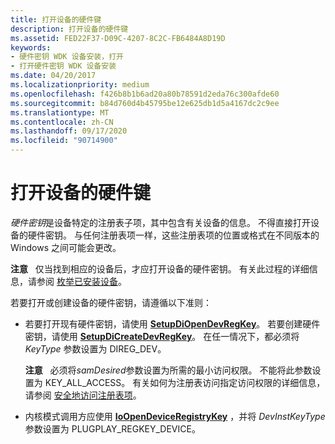 ```yaml
---
title: 打开设备的硬件键
description: 打开设备的硬件键
ms.assetid: FED22F37-D09C-4207-8C2C-FB6484A8D19D
keywords:
- 硬件密钥 WDK 设备安装，打开
- 打开硬件密钥 WDK 设备安装
ms.date: 04/20/2017
ms.localizationpriority: medium
ms.openlocfilehash: f426b8b1b6ad20a80b78591d2eda76c300afde60
ms.sourcegitcommit: b84d760d4b45795be12e625db1d5a4167dc2c9ee
ms.translationtype: MT
ms.contentlocale: zh-CN
ms.lasthandoff: 09/17/2020
ms.locfileid: "90714900"
---
```

# <a name="opening-a-devices-hardware-key"></a>打开设备的硬件键


*硬件密钥*是设备特定的注册表子项，其中包含有关设备的信息。 不得直接打开设备的硬件密钥。 与任何注册表项一样，这些注册表项的位置或格式在不同版本的 Windows 之间可能会更改。 

**注意**   仅当找到相应的设备后，才应打开设备的硬件密钥。 有关此过程的详细信息，请参阅 [枚举已安装设备](enumerating-installed-devices.md)。

 

若要打开或创建设备的硬件密钥，请遵循以下准则：

-   若要打开现有硬件密钥，请使用 [**SetupDiOpenDevRegKey**](/windows/win32/api/setupapi/nf-setupapi-setupdiopendevregkey)。 若要创建硬件密钥，请使用 [**SetupDiCreateDevRegKey**](/windows/win32/api/setupapi/nf-setupapi-setupdicreatedevregkeya)。 在任一情况下，都必须将 *KeyType* 参数设置为 DIREG_DEV。

    **注意**   必须将*samDesired*参数设置为所需的最小访问权限。 不能将此参数设置为 KEY_ALL_ACCESS。 有关如何为注册表访问指定访问权限的详细信息，请参阅 [安全地访问注册表项](accessing-registry-keys-safely.md)。

     

-   内核模式调用方应使用 [**IoOpenDeviceRegistryKey**](/windows-hardware/drivers/ddi/wdm/nf-wdm-ioopendeviceregistrykey) ，并将 *DevInstKeyType* 参数设置为 PLUGPLAY_REGKEY_DEVICE。

 

